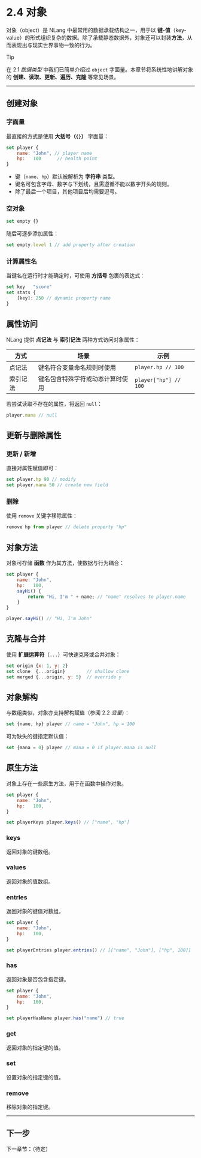 # 2.4 对象

对象（object）是 NLang 中最常用的数据承载结构之一，用于以 **键-值**（key-value）的形式组织复杂的数据。除了承载静态数据外，对象还可以封装**方法**，从而表现出与现实世界事物一致的行为。

> [!TIP]
> 在 2.1 _数据类型_ 中我们已简单介绍过 `object` 字面量。本章节将系统性地讲解对象的 **创建、读取、更新、遍历、克隆** 等常见场景。

---

## 创建对象

### 字面量

最直接的方式是使用 **大括号（`{}`）** 字面量：

```javascript
set player {
    name: "John", // player name
    hp:   100      // health point
}
```

- 键（`name`、`hp`）默认被解析为 **字符串** 类型。
- 键名可包含字母、数字与下划线，且需遵循不能以数字开头的规则。
- 除了最后一个项目，其他项目后均需要逗号。

### 空对象

```javascript
set empty {}
```

随后可逐步添加属性：

```javascript
set empty.level 1 // add property after creation
```

### 计算属性名

当键名在运行时才能确定时，可使用 **方括号** 包裹的表达式：

```javascript
set key   "score"
set stats {
    [key]: 250 // dynamic property name
}
```

## 属性访问

NLang 提供 **点记法** 与 **索引记法** 两种方式访问对象属性：

| 方式 | 场景 | 示例 |
| --- | --- | --- |
| 点记法 | 键名符合变量命名规则时使用 | `player.hp // 100` |
| 索引记法 | 键名包含特殊字符或动态计算时使用 | `player["hp"] // 100` |

若尝试读取不存在的属性，将返回 `null`：

```javascript
player.mana // null
```

## 更新与删除属性

### 更新 / 新增

直接对属性赋值即可：

```javascript
set player.hp 90 // modify
set player.mana 50 // create new field
```

### 删除

使用 `remove` 关键字移除属性：

```javascript
remove hp from player // delete property "hp"
```

## 对象方法

对象可存储 **函数** 作为其方法，使数据与行为耦合：

```javascript
set player {
    name: "John",
    hp:   100,
    sayHi() {
        return "Hi, I'm " + name; // "name" resolves to player.name
    }
}

player.sayHi() // "Hi, I'm John"
```

## 克隆与合并

使用 **扩展运算符**（`...`）可快速克隆或合并对象：

```javascript
set origin {x: 1, y: 2}
set clone  {...origin}        // shallow clone
set merged {...origin, y: 5}  // override y
```

## 对象解构

与数组类似，对象亦支持解构赋值（参阅 2.2 _变量_）：

```javascript
set {name, hp} player // name = "John", hp = 100
```

可为缺失的键指定默认值：

```javascript
set {mana = 0} player // mana = 0 if player.mana is null
```

## 原生方法

对象上存在一些原生方法，用于在函数中操作对象。

```javascript
set player {
    name: "John",
    hp:   100,
}

set playerKeys player.keys() // ["name", "hp"]
```

### keys

返回对象的键数组。

### values

返回对象的值数组。

### entries

返回对象的键值对数组。

```javascript
set player {
    name: "John",
    hp:   100,
}

set playerEntries player.entries() // [["name", "John"], ["hp", 100]]
```

### has

返回对象是否包含指定键。

```javascript
set player {
    name: "John",
    hp:   100,
}

set playerHasName player.has("name") // true
```

### get

返回对象的指定键的值。

### set

设置对象的指定键的值。

### remove

移除对象的指定键。

---

## 下一步

下一章节：（待定） 